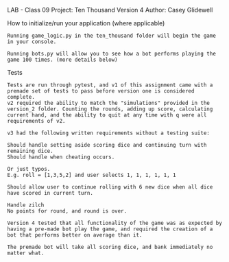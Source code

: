 
LAB - Class 09
Project: Ten Thousand Version 4
Author: Casey Glidewell

How to initialize/run your application (where applicable)

    Running game_logic.py in the ten_thousand folder will begin the game in your console.

    Running bots.py will allow you to see how a bot performs playing the game 100 times. (more details below)

Tests

    Tests are run through pytest, and v1 of this assignment came with a premade set of tests to pass before version one is considered complete.
    v2 required the ability to match the "simulations" provided in the version_2 folder. Counting the rounds, adding up score, calculating current hand, and the ability to quit at any time with q were all requirements of v2.

    v3 had the following written requirements without a testing suite:

    Should handle setting aside scoring dice and continuing turn with remaining dice.
    Should handle when cheating occurs.

    Or just typos.
    E.g. roll = [1,3,5,2] and user selects 1, 1, 1, 1, 1, 1

    Should allow user to continue rolling with 6 new dice when all dice have scored in current turn.

    Handle zilch
    No points for round, and round is over.

    Version 4 tested that all functionality of the game was as expected by having a pre-made bot play the game, and required the creation of a bot that performs better on average than it.

    The premade bot will take all scoring dice, and bank immediately no matter what.


